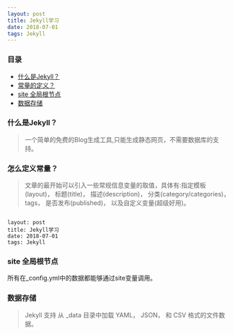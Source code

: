 ```yaml
---
layout: post
title: Jekyll学习
date: 2018-07-01
tags: Jekyll
---
```



### 目录

* [什么是Jekyll？](#What-is-Jekyll)
* [常量的定义？](#YAML-Front-Matter)
* [site 全局根节点](#site)
* [数据存储](#Store-data)

### <a name="What-is-Jekyl"></a>什么是Jekyll？

> 一个简单的免费的Blog生成工具,只能生成静态网页，不需要数据库的支持。

### <a name="YAML-Front-Matter"></a>怎么定义常量？

> 文章的最开始可以引入一些常规信息变量的取值，具体有:指定模板(layout)， 标题(title)， 描述(description)， 分类(category/categories)， tags， 是否发布(published)， 以及自定义变量(超级好用)。

```

layout: post
title: Jekyll学习
date: 2018-07-01
tags: Jekyll

```

### <a name="site"></a>site 全局根节点

所有在_config.yml中的数据都能够通过site变量调用。

### <a name="Store-data"></a>数据存储

> Jekyll 支持 从 _data 目录中加载 YAML， JSON， 和 CSV 格式的文件数据。

